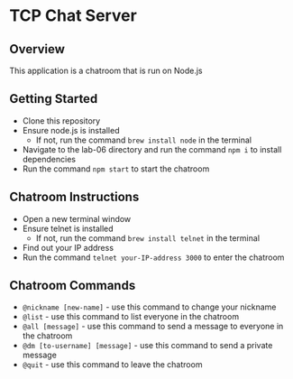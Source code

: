 # TCP Chat Server

## Overview
This application is a chatroom that is run on Node.js

## Getting Started
- Clone this repository
- Ensure node.js is installed
    - If not, run the command `brew install node` in the terminal
- Navigate to the lab-06 directory and run the command `npm i` to install dependencies
- Run the command `npm start` to start the chatroom

## Chatroom Instructions
- Open a new terminal window
- Ensure telnet is installed
    - If not, run the command `brew install telnet` in the terminal
- Find out your IP address
- Run the command `telnet your-IP-address 3000` to enter the chatroom

## Chatroom Commands
- `@nickname [new-name]` - use this command to change your nickname
- `@list` - use this command to list everyone in the chatroom
- `@all [message]` - use this command to send a message to everyone in the chatroom
- `@dm [to-username] [message]` - use this command to send a private message
- `@quit` - use this command to leave the chatroom